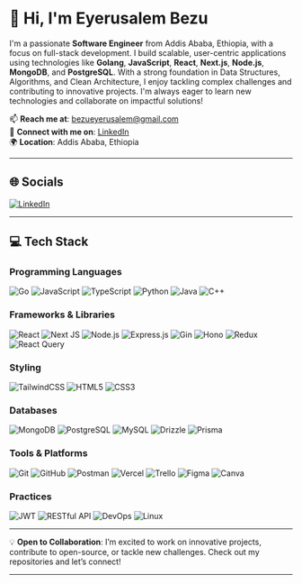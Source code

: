 # 👋 Hi, I'm Eyerusalem Bezu

I'm a passionate **Software Engineer** from Addis Ababa, Ethiopia, with a focus on full-stack development. I build scalable, user-centric applications using technologies like **Golang**, **JavaScript**, **React**, **Next.js**, **Node.js**, **MongoDB**, and **PostgreSQL**. With a strong foundation in Data Structures, Algorithms, and Clean Architecture, I enjoy tackling complex challenges and contributing to innovative projects. I'm always eager to learn new technologies and collaborate on impactful solutions!

📫 **Reach me at**: [bezueyerusalem@gmail.com](mailto:bezueyerusalem@gmail.com)  
🔗 **Connect with me on**: [LinkedIn](https://www.linkedin.com/in/eybz)  
🌍 **Location**: Addis Ababa, Ethiopia  

---

## 🌐 Socials
[![LinkedIn](https://img.shields.io/badge/LinkedIn-%230077B5.svg?style=for-the-badge&logo=linkedin&logoColor=white)](https://linkedin.com/in/eybz)

---

## 💻 Tech Stack

### Programming Languages
![Go](https://img.shields.io/badge/Go-%2300ADD8.svg?style=for-the-badge&logo=go&logoColor=white)
![JavaScript](https://img.shields.io/badge/JavaScript-%23323330.svg?style=for-the-badge&logo=javascript&logoColor=%23F7DF1E)
![TypeScript](https://img.shields.io/badge/TypeScript-%23007ACC.svg?style=for-the-badge&logo=typescript&logoColor=white)
![Python](https://img.shields.io/badge/Python-3670A0?style=for-the-badge&logo=python&logoColor=ffdd54)
![Java](https://img.shields.io/badge/Java-%23ED8B00.svg?style=for-the-badge&logo=java&logoColor=white)
![C++](https://img.shields.io/badge/C++-%2300599C.svg?style=for-the-badge&logo=c%2B%2B&logoColor=white)

### Frameworks & Libraries
![React](https://img.shields.io/badge/React-%2320232a.svg?style=for-the-badge&logo=react&logoColor=%2361DAFB)
![Next JS](https://img.shields.io/badge/Next.js-black?style=for-the-badge&logo=next.js&logoColor=white)
![Node.js](https://img.shields.io/badge/Node.js-%23339933.svg?style=for-the-badge&logo=nodedotjs&logoColor=white)
![Express.js](https://img.shields.io/badge/Express.js-%23404d59.svg?style=for-the-badge&logo=express&logoColor=white)
![Gin](https://img.shields.io/badge/Gin-%2300ADD8.svg?style=for-the-badge&logo=go&logoColor=white)
![Hono](https://img.shields.io/badge/Hono-%23F05033.svg?style=for-the-badge)
![Redux](https://img.shields.io/badge/Redux-%23764ABC.svg?style=for-the-badge&logo=redux&logoColor=white)
![React Query](https://img.shields.io/badge/React%20Query-%23FF4154.svg?style=for-the-badge)

### Styling
![TailwindCSS](https://img.shields.io/badge/TailwindCSS-%2338B2AC.svg?style=for-the-badge&logo=tailwind-css&logoColor=white)
![HTML5](https://img.shields.io/badge/HTML5-%23E34F26.svg?style=for-the-badge&logo=html5&logoColor=white)
![CSS3](https://img.shields.io/badge/CSS3-%231572B6.svg?style=for-the-badge&logo=css3&logoColor=white)

### Databases
![MongoDB](https://img.shields.io/badge/MongoDB-%234ea94b.svg?style=for-the-badge&logo=mongodb&logoColor=white)
![PostgreSQL](https://img.shields.io/badge/PostgreSQL-4169E1.svg?style=for-the-badge&logo=postgresql&logoColor=white)
![MySQL](https://img.shields.io/badge/MySQL-4479A1.svg?style=for-the-badge&logo=mysql&logoColor=white)
![Drizzle](https://img.shields.io/badge/Drizzle-%2300C4CC.svg?style=for-the-badge)
![Prisma](https://img.shields.io/badge/Prisma-%232D3748.svg?style=for-the-badge&logo=prisma&logoColor=white)

### Tools & Platforms
![Git](https://img.shields.io/badge/Git-%23F05033.svg?style=for-the-badge&logo=git&logoColor=white)
![GitHub](https://img.shields.io/badge/GitHub-%23121011.svg?style=for-the-badge&logo=github&logoColor=white)
![Postman](https://img.shields.io/badge/Postman-FF6C37?style=for-the-badge&logo=postman&logoColor=white)
![Vercel](https://img.shields.io/badge/Vercel-%23000000.svg?style=for-the-badge&logo=vercel&logoColor=white)
![Trello](https://img.shields.io/badge/Trello-%23026AA7.svg?style=for-the-badge&logo=Trello&logoColor=white)
![Figma](https://img.shields.io/badge/Figma-%23F24E1E.svg?style=for-the-badge&logo=figma&logoColor=white)
![Canva](https://img.shields.io/badge/Canva-%2300C4CC.svg?style=for-the-badge&logo=Canva&logoColor=white)

### Practices
![JWT](https://img.shields.io/badge/JWT-black?style=for-the-badge&logo=JSON%20web%20tokens)
![RESTful API](https://img.shields.io/badge/RESTful%20API-%2300ADD8.svg?style=for-the-badge)
![DevOps](https://img.shields.io/badge/DevOps-%23000000.svg?style=for-the-badge&logo=devops&logoColor=white)
![Linux](https://img.shields.io/badge/Linux-FCC624?style=for-the-badge&logo=linux&logoColor=black)

---

💡 **Open to Collaboration**: I’m excited to work on innovative projects, contribute to open-source, or tackle new challenges. Check out my repositories and let’s connect!

---
<!-- Proudly created with GPRM ( https://gprm.itsvg.in ) -->
